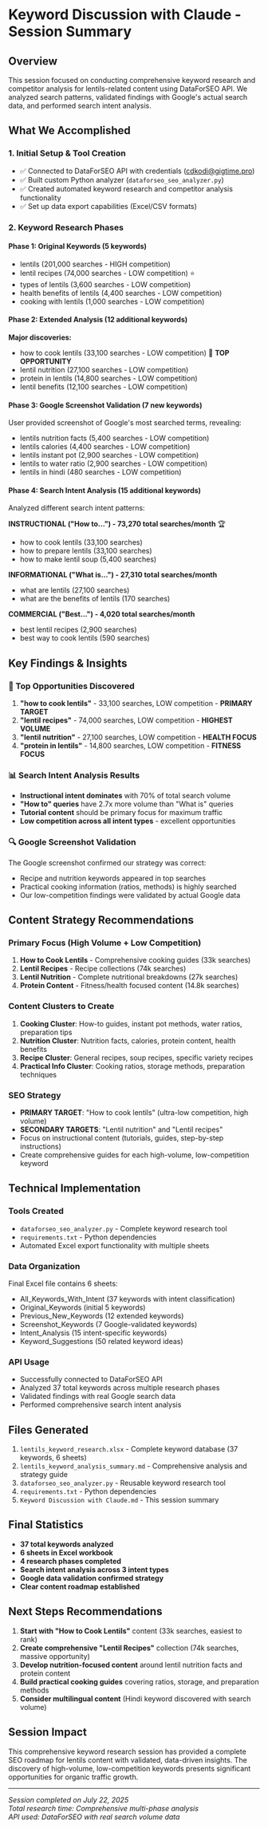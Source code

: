 # Keyword Discussion with Claude - Session Summary

## Overview
This session focused on conducting comprehensive keyword research and competitor analysis for lentils-related content using DataForSEO API. We analyzed search patterns, validated findings with Google's actual search data, and performed search intent analysis.

## What We Accomplished

### 1. Initial Setup & Tool Creation
- ✅ Connected to DataForSEO API with credentials (cdkodi@gigtime.pro)
- ✅ Built custom Python analyzer (`dataforseo_seo_analyzer.py`)
- ✅ Created automated keyword research and competitor analysis functionality
- ✅ Set up data export capabilities (Excel/CSV formats)

### 2. Keyword Research Phases

#### Phase 1: Original Keywords (5 keywords)
- lentils (201,000 searches - HIGH competition)
- lentil recipes (74,000 searches - LOW competition) ⭐
- types of lentils (3,600 searches - LOW competition)
- health benefits of lentils (4,400 searches - LOW competition)
- cooking with lentils (1,000 searches - LOW competition)

#### Phase 2: Extended Analysis (12 additional keywords)
**Major discoveries:**
- how to cook lentils (33,100 searches - LOW competition) 🎯 **TOP OPPORTUNITY**
- lentil nutrition (27,100 searches - LOW competition)
- protein in lentils (14,800 searches - LOW competition)
- lentil benefits (12,100 searches - LOW competition)

#### Phase 3: Google Screenshot Validation (7 new keywords)
User provided screenshot of Google's most searched terms, revealing:
- lentils nutrition facts (5,400 searches - LOW competition)
- lentils calories (4,400 searches - LOW competition)
- lentils instant pot (2,900 searches - LOW competition)
- lentils to water ratio (2,900 searches - LOW competition)
- lentils in hindi (480 searches - LOW competition)

#### Phase 4: Search Intent Analysis (15 additional keywords)
Analyzed different search intent patterns:

**INSTRUCTIONAL ("How to...") - 73,270 total searches/month** 🏆
- how to cook lentils (33,100 searches)
- how to prepare lentils (33,100 searches)
- how to make lentil soup (5,400 searches)

**INFORMATIONAL ("What is...") - 27,310 total searches/month**
- what are lentils (27,100 searches)
- what are the benefits of lentils (170 searches)

**COMMERCIAL ("Best...") - 4,020 total searches/month**
- best lentil recipes (2,900 searches)
- best way to cook lentils (590 searches)

## Key Findings & Insights

### 🎯 Top Opportunities Discovered
1. **"how to cook lentils"** - 33,100 searches, LOW competition - **PRIMARY TARGET**
2. **"lentil recipes"** - 74,000 searches, LOW competition - **HIGHEST VOLUME**
3. **"lentil nutrition"** - 27,100 searches, LOW competition - **HEALTH FOCUS**
4. **"protein in lentils"** - 14,800 searches, LOW competition - **FITNESS FOCUS**

### 📊 Search Intent Analysis Results
- **Instructional intent dominates** with 70% of total search volume
- **"How to" queries** have 2.7x more volume than "What is" queries
- **Tutorial content** should be primary focus for maximum traffic
- **Low competition across all intent types** - excellent opportunities

### 🔍 Google Screenshot Validation
The Google screenshot confirmed our strategy was correct:
- Recipe and nutrition keywords appeared in top searches
- Practical cooking information (ratios, methods) is highly searched
- Our low-competition findings were validated by actual Google data

## Content Strategy Recommendations

### Primary Focus (High Volume + Low Competition)
1. **How to Cook Lentils** - Comprehensive cooking guides (33k searches)
2. **Lentil Recipes** - Recipe collections (74k searches)
3. **Lentil Nutrition** - Complete nutritional breakdowns (27k searches)
4. **Protein Content** - Fitness/health focused content (14.8k searches)

### Content Clusters to Create
1. **Cooking Cluster**: How-to guides, instant pot methods, water ratios, preparation tips
2. **Nutrition Cluster**: Nutrition facts, calories, protein content, health benefits
3. **Recipe Cluster**: General recipes, soup recipes, specific variety recipes
4. **Practical Info Cluster**: Cooking ratios, storage methods, preparation techniques

### SEO Strategy
- **PRIMARY TARGET**: "How to cook lentils" (ultra-low competition, high volume)
- **SECONDARY TARGETS**: "Lentil nutrition" and "Lentil recipes"
- Focus on instructional content (tutorials, guides, step-by-step instructions)
- Create comprehensive guides for each high-volume, low-competition keyword

## Technical Implementation

### Tools Created
- `dataforseo_seo_analyzer.py` - Complete keyword research tool
- `requirements.txt` - Python dependencies
- Automated Excel export functionality with multiple sheets

### Data Organization
Final Excel file contains 6 sheets:
- All_Keywords_With_Intent (37 keywords with intent classification)
- Original_Keywords (initial 5 keywords)
- Previous_New_Keywords (12 extended keywords)
- Screenshot_Keywords (7 Google-validated keywords)
- Intent_Analysis (15 intent-specific keywords)
- Keyword_Suggestions (50 related keyword ideas)

### API Usage
- Successfully connected to DataForSEO API
- Analyzed 37 total keywords across multiple research phases
- Validated findings with real Google search data
- Performed comprehensive search intent analysis

## Files Generated
1. `lentils_keyword_research.xlsx` - Complete keyword database (37 keywords, 6 sheets)
2. `lentils_keyword_analysis_summary.md` - Comprehensive analysis and strategy guide
3. `dataforseo_seo_analyzer.py` - Reusable keyword research tool
4. `requirements.txt` - Python dependencies
5. `Keyword Discussion with Claude.md` - This session summary

## Final Statistics
- **37 total keywords analyzed**
- **6 sheets in Excel workbook**
- **4 research phases completed**
- **Search intent analysis across 3 intent types**
- **Google data validation confirmed strategy**
- **Clear content roadmap established**

## Next Steps Recommendations
1. **Start with "How to Cook Lentils"** content (33k searches, easiest to rank)
2. **Create comprehensive "Lentil Recipes"** collection (74k searches, massive opportunity)
3. **Develop nutrition-focused content** around lentil nutrition facts and protein content
4. **Build practical cooking guides** covering ratios, storage, and preparation methods
5. **Consider multilingual content** (Hindi keyword discovered with search volume)

## Session Impact
This comprehensive keyword research session has provided a complete SEO roadmap for lentils content with validated, data-driven insights. The discovery of high-volume, low-competition keywords presents significant opportunities for organic traffic growth.

---
*Session completed on July 22, 2025*  
*Total research time: Comprehensive multi-phase analysis*  
*API used: DataForSEO with real search volume data*